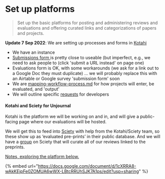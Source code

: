 # Set up platforms

> Set up the basic platforms for posting and administering reviews and evaluations and offering curated links and categorizations of papers and projects.

**Update 7 Sep 2022**: We are setting up processes and forms in [Kotahi](https://kotahi.community/)

* We have an instance
* [Submissions form  ](https://unjournaldev.cloud68.co/kotahi/newSubmission)is pretty close to useable (but imperfect, e.g., we need to ask people to (click 'submit a URL instead' on page one)
* Evaluations form is OK, with some workarounds (we ask for a link out to a Google Doc they must duplicate) ... we will probably replace this with an Airtable or Google survey 'submission form' soon
* We are [mapping-workflow-process.md](../key-issues-explanations-faq/mapping-workflow-process.md "mention") for how projects will enter, be evaluated, and 'output'
* We will outline specific [requests](https://docs.google.com/document/d/1BasFdbN0a8OVLwjB2\_F\_GpECgJpYI2iWRO8fZuU13Z0/edit#heading=h.dkt5cpu55te) for developers

#### Kotahi and Sciety for Unjournal

Kotahi is the platform we will be working on and in, and will give a public-facing page where our evaluations will be hosted.&#x20;

We will get this to feed into [Sciety](https://sciety.org/) with help from the Kotahi/Sciety team, so these show up as ‘evaluated pre-prints’  in their public database. And we will have a [group](https://sciety.org/groups) on Sciety that will curate all of our reviews linked to the preprints.

[ Notes, exploring the platform below.](https://docs.google.com/document/d/1cXRRA8-wAkKEjpFe0ZOMUA6wWX-LBtcRRUhSJK7A1ps/edit)

{% embed url="https://docs.google.com/document/d/1cXRRA8-wAkKEjpFe0ZOMUA6wWX-LBtcRRUhSJK7A1ps/edit?usp=sharing" %}
